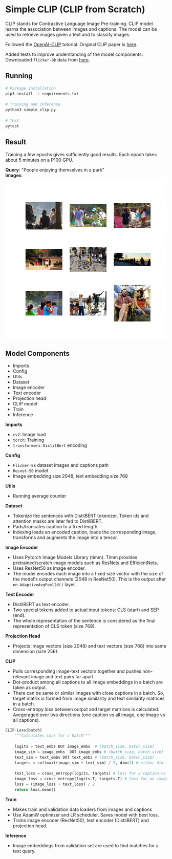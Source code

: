 # Simple CLIP (CLIP from Scratch)

CLIP stands for Contrastive Language Image Pre-training. CLIP model learns the association between images and captions. The model can be used to retrieve images given a text and to classify images.  

Followed the [OpenAI-CLIP](https://github.com/moein-shariatnia/OpenAI-CLIP) tutorial. Original CLIP paper is [here](https://arxiv.org/abs/2103.00020). 

Added tests to improve understanding of the model components. Downloaded `flicker-8k` data from [here](https://www.kaggle.com/datasets/adityajn105/flickr8k). 

## Running 

```sh
# Package installation
pip3 install -r requirements.txt

# Training and inference 
python3 simple_clip.py

# Test
pytest
```

## Result

Training a few epochs gives sufficiently good results. Each epoch takes about 5 minutes on a P100 GPU. 

**Query**: "People enjoying themselves in a park"  
**Images**:  
![matches](figures/matches.png)

## Model Components

* Imports
* Config
* Utils
* Dataset
* Image encoder 
* Text encoder
* Projection head 
* CLIP model 
* Train
* Inference 


**Imports**

* `cv2`: Image load
* `torch`: Training
* `transformers`: `DistilBert` encoding

**Config**

* `Flicker-8k` dataset images and captions path
* `Resnet-50` model 
* Image embedding size 2048, text embedding size 768

**Utils**

* Running average counter

**Dataset**

* Tokenize the sentences with DistilBERT tokenizer. Token ids and attention masks are later fed to DistilBERT.
* Pads/truncates caption to a fixed length. 
* Indexing loads an encoded caption, loads the corresponding image, transforms and augments the image into a tensor.

**Image Encoder**

* Uses Pytorch Image Models Library (timm). Timm provides pretrained/scratch image models such as ResNets and EfficientNets.
* Uses ResNet50 as image encoder. 
* The model encodes each image into a fixed size vector with the size of the model's output channels (2048 in ResNet50). This is the output after `nn.AdaptiveAvgPool2d()` layer.  

**Text Encoder**

* DistilBERT as text encoder. 
* Two special tokens added to actual input tokens: CLS (start) and SEP (end). 
* The whole representation of the sentence is considered as the final representation of CLS token (size 768).

**Projection Head**

* Projects image vectors (size 2048) and text vectors (size 768) into same dimension (size 256). 


**CLIP** 

* Pulls corresponding image-text vectors together and pushes non-relevant image and text pairs far apart. 
* Dot-product among all captions to all image embeddings in a batch are taken as output. 
* There can be same or similar images with close captions in a batch. So, target matrix is formed from image similarity and text similarity matrices in a batch.
* Cross-entropy loss between output and target matrices is calculated. Avegeraged over two directions (one caption vs all image, one image vs all captions).  

```py
CLIP-Loss(batch)
    """Calculates loss for a batch"""

    logits = text_embs DOT image_embs  # (batch_size, batch_size)
    image_sim = image_embs  DOT image_embs # (batch_size, batch_size)
    text_sim = text_embs DOT text_embs # (batch_size, batch_size)
    targets = softmax((image_sim + text_sim) / 2, dim=1) # either dim fine

    text_loss = cross_entropy(logits, targets) # loss for a caption vs all images
    image_loss = cross_entropy(logits.T, targets.T) # loss for an image vs all captions
    loss = (image_loss + text_loss) / 2
    return loss.mean()
```

**Train** 

* Makes train and validation data loaders from images and captions
* Use AdamW optimizer and LR scheduler. Saves model with best loss. 
* Trains image encoder (ResNet50), text encoder (DistilBERT) and projection head. 

**Inference**

* Image embeddings from validation set are used to find matches for a text query. 